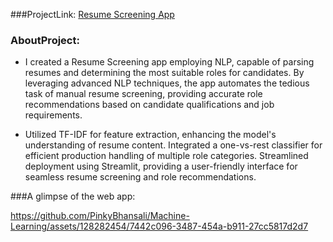 ###ProjectLink: [Resume Screening App](https://github.com/PinkyBhansali/NLP/blob/master/Resume%20Screening/NLP-%20Resume%20Screening.ipynb)

### AboutProject: 
- I created a Resume Screening app employing NLP, capable of parsing resumes and determining the most suitable roles for candidates. By leveraging advanced NLP techniques, the app automates the tedious task of manual resume screening, providing accurate role recommendations based on candidate qualifications and job requirements.

- Utilized TF-IDF for feature extraction, enhancing the model's understanding of resume content. Integrated a one-vs-rest classifier for efficient production handling of multiple role categories. Streamlined deployment using Streamlit, providing a user-friendly interface for seamless resume screening and role recommendations.


###A glimpse of the web app:

https://github.com/PinkyBhansali/Machine-Learning/assets/128282454/7442c096-3487-454a-b911-27cc5817d2d7

